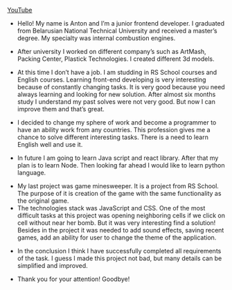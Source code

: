 [YouTube](https://www.youtube.com/watch?v=yv38KlNSm9o)

- Hello! My name is Anton and I’m a junior frontend developer.
  I graduated from Belarusian National Technical University and received a master’s degree. My specialty was internal combustion engines.

- After university I worked on different company’s such as ArtMash, Packing Center, Plastick Technologies. I created different 3d models.

- At this time I don’t have a job. I am studding in RS School courses and English courses. Learning front-end developing is very interesting because of constantly changing tasks. It is very good because you need always learning and looking for new solution. After almost six months study I understand my past solves were not very good. But now I can improve them and that’s great.
- I decided to change my sphere of work and become a programmer to have an ability work from any countries. This profession gives me a chance to solve different interesting tasks. There is a need to learn English well and use it.

- In future I am going to learn Java script and react library. After that my plan is to learn Node. Then looking far ahead I would like to learn python language.

* My last project was game minesweeper. It is a project from RS School. The purpose of it is creation of the game with the same functionality as the original game.
* The technologies stack was JavaScript and CSS. One of the most difficult tasks at this project was opening neighboring cells if we click on cell without near her bomb. But it was very interesting find a solution! Besides in the project it was needed to add sound effects, saving recent games, add an ability for user to change the theme of the application.

- In the conclusion I think I have successfully completed all requirements of the task. I guess I made this project not bad, but many details can be simplified and improved.

- Thank you for your attention! Goodbye!

